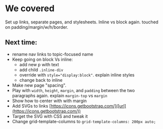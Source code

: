# We covered

Set up links, separate pages, and stylesheets. Inline vs block again. touched on padding/margin/w/h/border. 

## Next time:
* rename nav links to topic-focused name
* Keep going on block Vs inline: 
  * add new p with text
  * add child `.inline-div`
  * override with `style="display:block"`. explain inline styles
  * change back to inline
* Make new page "spacing". 
* Play with `width`, `height`, `margin`, and `padding` between the two paragraphs again. explain `margin-top` vs `margin`
* Show how to center with with margin
* Add SVGs to links [https://icons.getbootstrap.com/]([url](https://icons.getbootstrap.com/))
* Target the SVG with CSS and tweak it
* Change grid-template-columns to `grid-template-columns: 200px auto;`

